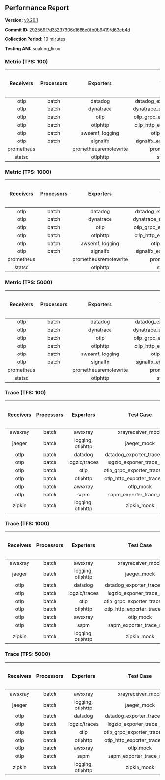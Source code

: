 ## Performance Report

**Version:** [v0.26.1](https://github.com/aws-observability/aws-otel-collector/releases/tag/v0.26.1)

**Commit ID:** [292569f7d38237906c1686e0fb0b94197d63cb4d](https://github.com/aws-observability/aws-otel-collector/commit/292569f7d38237906c1686e0fb0b94197d63cb4d)

**Collection Period:** 10 minutes

**Testing AMI:** soaking_linux


### Metric (TPS: 100)
| Receivers | Processors | Exporters | Test Case | Data Type | Instance Type | Avg CPU Usage (Percent) | Avg Memory Usage (Megabytes) | Max CPU Usage (Percent) | Max Memory Usage (Megabytes) |
|:---------:|:----------:|:---------:|:---------:|:---------:|:-------------:|:-----------------------:|:----------------------------:|:-----------------------:|:----------------------------:|
| otlp | batch | datadog | datadog_exporter_metric_mock | otlp | m5.2xlarge | 0.05 | 68.23 | 0.20 | 68.30 |
| otlp | batch | dynatrace | dynatrace_exporter_metric_mock | otlp | m5.2xlarge | 0.04 | 68.09 | 0.20 | 68.17 |
| otlp | batch | otlp | otlp_grpc_exporter_metric_mock | otlp | m5.2xlarge | 0.03 | 66.69 | 0.10 | 66.85 |
| otlp | batch | otlphttp | otlp_http_exporter_metric_mock | otlp | m5.2xlarge | 0.05 | 67.30 | 0.20 | 67.94 |
| otlp | batch | awsemf, logging | otlp_metric_mock | otlp | m5.2xlarge | 0.04 | 68.44 | 0.20 | 68.75 |
| otlp | batch | signalfx | signalfx_exporter_metric_mock | otlp | m5.2xlarge | 0.04 | 69.46 | 0.20 | 69.78 |
| prometheus |  | prometheusremotewrite | prometheus_mock | prometheus | m5.2xlarge | 0.09 | 82.31 | 0.30 | 84.33 |
| statsd |  | otlphttp | statsd_mock | statsd | m5.2xlarge | 0.01 | 66.19 | 0.10 | 66.99 |

### Metric (TPS: 1000)
| Receivers | Processors | Exporters | Test Case | Data Type | Instance Type | Avg CPU Usage (Percent) | Avg Memory Usage (Megabytes) | Max CPU Usage (Percent) | Max Memory Usage (Megabytes) |
|:---------:|:----------:|:---------:|:---------:|:---------:|:-------------:|:-----------------------:|:----------------------------:|:-----------------------:|:----------------------------:|
| otlp | batch | datadog | datadog_exporter_metric_mock | otlp | m5.2xlarge | 0.05 | 68.09 | 0.20 | 68.35 |
| otlp | batch | dynatrace | dynatrace_exporter_metric_mock | otlp | m5.2xlarge | 0.04 | 67.46 | 0.20 | 67.85 |
| otlp | batch | otlp | otlp_grpc_exporter_metric_mock | otlp | m5.2xlarge | 0.03 | 68.51 | 0.20 | 68.62 |
| otlp | batch | otlphttp | otlp_http_exporter_metric_mock | otlp | m5.2xlarge | 0.04 | 68.45 | 0.10 | 68.58 |
| otlp | batch | awsemf, logging | otlp_metric_mock | otlp | m5.2xlarge | 0.04 | 67.21 | 0.20 | 67.22 |
| otlp | batch | signalfx | signalfx_exporter_metric_mock | otlp | m5.2xlarge | 0.04 | 69.94 | 0.20 | 70.12 |
| prometheus |  | prometheusremotewrite | prometheus_mock | prometheus | m5.2xlarge | 1.04 | 110.40 | 1.70 | 113.16 |
| statsd |  | otlphttp | statsd_mock | statsd | m5.2xlarge | 0.01 | 67.51 | 0.10 | 67.90 |

### Metric (TPS: 5000)
| Receivers | Processors | Exporters | Test Case | Data Type | Instance Type | Avg CPU Usage (Percent) | Avg Memory Usage (Megabytes) | Max CPU Usage (Percent) | Max Memory Usage (Megabytes) |
|:---------:|:----------:|:---------:|:---------:|:---------:|:-------------:|:-----------------------:|:----------------------------:|:-----------------------:|:----------------------------:|
| otlp | batch | datadog | datadog_exporter_metric_mock | otlp | m5.2xlarge | 0.05 | 68.70 | 0.20 | 69.48 |
| otlp | batch | dynatrace | dynatrace_exporter_metric_mock | otlp | m5.2xlarge | 0.04 | 66.72 | 0.20 | 66.80 |
| otlp | batch | otlp | otlp_grpc_exporter_metric_mock | otlp | m5.2xlarge | 0.04 | 66.70 | 0.10 | 66.98 |
| otlp | batch | otlphttp | otlp_http_exporter_metric_mock | otlp | m5.2xlarge | 0.04 | 69.05 | 0.20 | 69.32 |
| otlp | batch | awsemf, logging | otlp_metric_mock | otlp | m5.2xlarge | 0.04 | 67.96 | 0.20 | 67.97 |
| otlp | batch | signalfx | signalfx_exporter_metric_mock | otlp | m5.2xlarge | 0.03 | 69.06 | 0.10 | 69.26 |
| prometheus |  | prometheusremotewrite | prometheus_mock | prometheus | m5.2xlarge | 6.11 | 229.07 | 10.10 | 256.05 |
| statsd |  | otlphttp | statsd_mock | statsd | m5.2xlarge | 0.01 | 67.45 | 0.10 | 68.22 |

### Trace (TPS: 100)
| Receivers | Processors | Exporters | Test Case | Data Type | Instance Type | Avg CPU Usage (Percent) | Avg Memory Usage (Megabytes) | Max CPU Usage (Percent) | Max Memory Usage (Megabytes) |
|:---------:|:----------:|:---------:|:---------:|:---------:|:-------------:|:-----------------------:|:----------------------------:|:-----------------------:|:----------------------------:|
| awsxray | batch | awsxray | xrayreceiver_mock | xray | m5.2xlarge | 3.68 | 80.85 | 3.90 | 82.45 |
| jaeger | batch | logging, otlphttp | jaeger_mock | jaeger | m5.2xlarge | 2.99 | 87.24 | 16.00 | 90.79 |
| otlp | batch | datadog | datadog_exporter_trace_mock | otlp | m5.2xlarge | 3.35 | 84.31 | 3.80 | 88.53 |
| otlp | batch | logzio/traces | logzio_exporter_trace_mock | otlp | m5.2xlarge | 4.74 | 81.46 | 5.10 | 83.64 |
| otlp | batch | otlp | otlp_grpc_exporter_trace_mock | otlp | m5.2xlarge | 3.86 | 137.07 | 5.00 | 188.25 |
| otlp | batch | otlphttp | otlp_http_exporter_trace_mock | otlp | m5.2xlarge | 3.68 | 81.87 | 3.90 | 83.78 |
| otlp | batch | awsxray | otlp_mock | otlp | m5.2xlarge | 3.70 | 81.95 | 4.10 | 83.37 |
| otlp | batch | sapm | sapm_exporter_trace_mock | otlp | m5.2xlarge | 3.07 | 94.47 | 3.40 | 95.07 |
| zipkin | batch | logging, otlphttp | zipkin_mock | zipkin | m5.2xlarge | 4.87 | 86.72 | 17.50 | 90.17 |

### Trace (TPS: 1000)
| Receivers | Processors | Exporters | Test Case | Data Type | Instance Type | Avg CPU Usage (Percent) | Avg Memory Usage (Megabytes) | Max CPU Usage (Percent) | Max Memory Usage (Megabytes) |
|:---------:|:----------:|:---------:|:---------:|:---------:|:-------------:|:-----------------------:|:----------------------------:|:-----------------------:|:----------------------------:|
| awsxray | batch | awsxray | xrayreceiver_mock | xray | m5.2xlarge | 19.91 | 83.93 | 20.90 | 87.26 |
| jaeger | batch | logging, otlphttp | jaeger_mock | jaeger | m5.2xlarge | 25.01 | 153.71 | 39.20 | 188.15 |
| otlp | batch | datadog | datadog_exporter_trace_mock | otlp | m5.2xlarge | 27.62 | 94.64 | 28.00 | 101.59 |
| otlp | batch | logzio/traces | logzio_exporter_trace_mock | otlp | m5.2xlarge | 28.60 | 82.26 | 34.90 | 84.68 |
| otlp | batch | otlp | otlp_grpc_exporter_trace_mock | otlp | m5.2xlarge | 26.91 | 724.83 | 38.90 | 1193.41 |
| otlp | batch | otlphttp | otlp_http_exporter_trace_mock | otlp | m5.2xlarge | 26.95 | 80.69 | 28.30 | 82.07 |
| otlp | batch | awsxray | otlp_mock | otlp | m5.2xlarge | 27.72 | 83.82 | 28.20 | 86.28 |
| otlp | batch | sapm | sapm_exporter_trace_mock | otlp | m5.2xlarge | 26.34 | 96.92 | 27.90 | 98.12 |
| zipkin | batch | logging, otlphttp | zipkin_mock | zipkin | m5.2xlarge | 35.78 | 268.14 | 50.70 | 387.76 |

### Trace (TPS: 5000)
| Receivers | Processors | Exporters | Test Case | Data Type | Instance Type | Avg CPU Usage (Percent) | Avg Memory Usage (Megabytes) | Max CPU Usage (Percent) | Max Memory Usage (Megabytes) |
|:---------:|:----------:|:---------:|:---------:|:---------:|:-------------:|:-----------------------:|:----------------------------:|:-----------------------:|:----------------------------:|
| awsxray | batch | awsxray | xrayreceiver_mock | xray | m5.2xlarge | 28.46 | 96.02 | 31.10 | 101.81 |
| jaeger | batch | logging, otlphttp | jaeger_mock | jaeger | m5.2xlarge | 25.40 | 177.96 | 42.00 | 215.33 |
| otlp | batch | datadog | datadog_exporter_trace_mock | otlp | m5.2xlarge | 125.13 | 93.35 | 126.20 | 96.46 |
| otlp | batch | logzio/traces | logzio_exporter_trace_mock | otlp | m5.2xlarge | 124.68 | 86.71 | 125.70 | 91.47 |
| otlp | batch | otlp | otlp_grpc_exporter_trace_mock | otlp | m5.2xlarge | 109.95 | 3127.63 | 169.81 | 5610.05 |
| otlp | batch | otlphttp | otlp_http_exporter_trace_mock | otlp | m5.2xlarge | 106.33 | 84.35 | 111.70 | 86.91 |
| otlp | batch | awsxray | otlp_mock | otlp | m5.2xlarge | 115.04 | 15270.32 | 348.99 | 28197.62 |
| otlp | batch | sapm | sapm_exporter_trace_mock | otlp | m5.2xlarge | 110.97 | 97.54 | 116.50 | 99.00 |
| zipkin | batch | logging, otlphttp | zipkin_mock | zipkin | m5.2xlarge | 33.32 | 375.86 | 51.30 | 463.18 |
